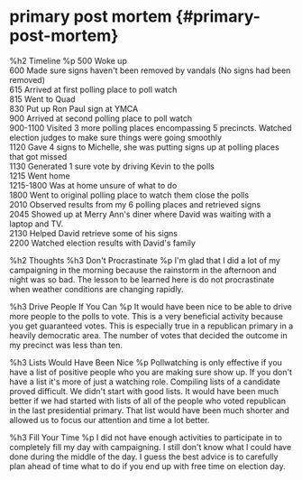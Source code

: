 # primary post mortem {#primary-post-mortem}
%h2 Timeline
%p
  500 Woke up<br />600 Made sure signs haven't been removed by vandals (No signs had been removed)<br />615 Arrived at first polling place to poll watch<br />815 Went to Quad<br />830 Put up Ron Paul sign at YMCA<br />900 Arrived at  second polling place to poll watch<br />900-1100 Visited 3 more polling places encompassing 5 precincts. Watched election judges to make sure things were going smoothly<br />1120 Gave 4 signs to Michelle, she was putting signs up at polling places that got missed<br />1130 Generated 1 sure vote by driving Kevin to the polls<br />1215 Went home<br />1215-1800 Was at home unsure of what to do<br />1800 Went to original polling place to watch them close the polls<br />2010 Observed results from my 6 polling places and retrieved signs<br />2045 Showed up at Merry Ann's diner where David was waiting with a laptop and TV.<br />2130 Helped David retrieve some of his signs<br />2200 Watched election results with David's family<br />

%h2 Thoughts
%h3 Don't Procrastinate
%p
  I'm glad that I did a lot of my campaigning in the morning because the rainstorm in the afternoon and night was so bad. The lesson to be learned here is do not procrastinate when weather conditions are changing rapidly.

%h3 Drive People If You Can
%p
  It would have been nice to be able to drive more people to the polls to vote. This is a very beneficial activity because you get guaranteed votes. This is especially true in a republican primary in a heavily democratic area. The number of votes that decided the outcome in my precinct was less than ten.

%h3 Lists Would Have Been Nice
%p
  Pollwatching is only effective if you have a list of positive people who you are making sure show up. If you don't have a list it's more of just a watching role. Compiling lists of a candidate proved difficult. We didn't start with good lists. It would have been much better if we had started with lists of all of the people who voted republican in the last presidential primary. That list would have been much shorter and allowed us to focus our attention and time a lot better.

%h3 Fill Your Time
%p
  I did not have enough activities to participate in to completely fill my day with campaigning. I still don't know what I could have done during the middle of the day. I guess the best advice is to carefully plan ahead of time what to do if you end up with free time on election day.
